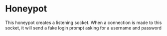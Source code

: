 # Honeypot
This honeypot creates a listening socket. When a connection is made to this socket, it will send a fake login prompt asking for a username and password

